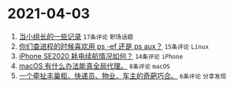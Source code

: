 # 2021-04-03

1. [当小组长的一些记录](https://www.v2ex.com/t/767732) `17条评论` `职场话题`
1. [你们查进程的时候喜欢用 ps -ef 还是 ps aux？](https://www.v2ex.com/t/767746) `15条评论` `Linux`
1. [iPhone SE2020 耗电续航情况如何？](https://www.v2ex.com/t/767729) `14条评论` `iPhone`
1. [macOS 有什么办法能真全局代理。](https://www.v2ex.com/t/767745) `8条评论` `macOS`
1. [一个牵扯丰巢柜、快递员、物业、车主的奇葩巧合。](https://www.v2ex.com/t/767741) `6条评论` `分享发现`
